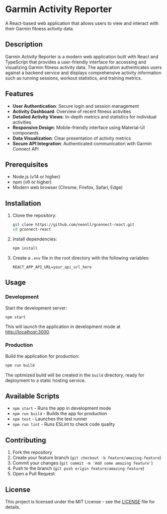 # Garmin Activity Reporter

A React-based web application that allows users to view and interact with their Garmin fitness activity data.

## Description

Garmin Activity Reporter is a modern web application built with React and TypeScript that provides a user-friendly interface for accessing and visualizing Garmin fitness activity data. The application authenticates users against a backend service and displays comprehensive activity information such as running sessions, workout statistics, and training metrics.

## Features

- **User Authentication**: Secure login and session management
- **Activity Dashboard**: Overview of recent fitness activities
- **Detailed Activity Views**: In-depth metrics and statistics for individual activities
- **Responsive Design**: Mobile-friendly interface using Material-UI components
- **Data Visualization**: Clear presentation of activity metrics
- **Secure API Integration**: Authenticated communication with Garmin Connect API

## Prerequisites

- Node.js (v14 or higher)
- npm (v6 or higher)
- Modern web browser (Chrome, Firefox, Safari, Edge)

## Installation

1. Clone the repository:
   ```bash
   git clone https://github.com/neonll/gconnect-react.git
   cd gconnect-react
   ```

2. Install dependencies:
   ```bash
   npm install
   ```

3. Create a `.env` file in the root directory with the following variables:
   ```
   REACT_APP_API_URL=your_api_url_here
   ```

## Usage

### Development

Start the development server:

```bash
npm start
```

This will launch the application in development mode at [http://localhost:3000](http://localhost:3000).

### Production

Build the application for production:

```bash
npm run build
```

The optimized build will be created in the `build` directory, ready for deployment to a static hosting service.

## Available Scripts

- `npm start` - Runs the app in development mode
- `npm run build` - Builds the app for production
- `npm test` - Launches the test runner
- `npm run lint` - Runs ESLint to check code quality

## Contributing

1. Fork the repository
2. Create your feature branch (`git checkout -b feature/amazing-feature`)
3. Commit your changes (`git commit -m 'Add some amazing feature'`)
4. Push to the branch (`git push origin feature/amazing-feature`)
5. Open a Pull Request

## License

This project is licensed under the MIT License - see the [LICENSE](LICENSE) file for details.
